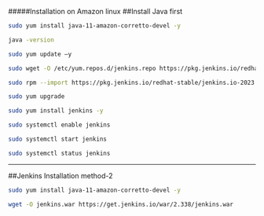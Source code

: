#####Installation on Amazon linux
##Install Java first

```sh
sudo yum install java-11-amazon-corretto-devel -y
```
```sh
java -version
```
```sh
sudo yum update –y
```
```sh
sudo wget -O /etc/yum.repos.d/jenkins.repo https://pkg.jenkins.io/redhat-stable/jenkins.repo
```
```sh
sudo rpm --import https://pkg.jenkins.io/redhat-stable/jenkins.io-2023.key
```
```sh
sudo yum upgrade
```
```sh
sudo yum install jenkins -y
```
```sh
sudo systemctl enable jenkins
```
```sh
sudo systemctl start jenkins
```
```sh
sudo systemctl status jenkins
```

*************************************************
##Jenkins Installation method-2

```sh
sudo yum install java-11-amazon-corretto-devel -y
```
```sh
wget -O jenkins.war https://get.jenkins.io/war/2.338/jenkins.war
```

